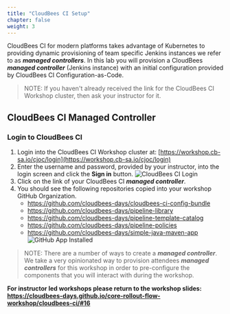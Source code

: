 ```yaml
---
title: "CloudBees CI Setup"
chapter: false
weight: 3
--- 
```


CloudBees CI for modern platforms takes advantage of Kubernetes to providing dynamic provisioning of team specific Jenkins instances we refer to as ***managed controllers***. In this lab you will provision a CloudBees ***managed controller*** (Jenkins instance) with an initial configuration provided by CloudBees CI Configuration-as-Code.

>NOTE: If you haven't already received the link for the CloudBees CI Workshop cluster, then ask your instructor for it.

## CloudBees CI Managed Controller

### Login to CloudBees CI

1. Login into the CloudBees CI Workshop cluster at: [https://workshop.cb-sa.io/cjoc/login](https://workshop.cb-sa.io/cjoc/login) 
2. Enter the username and password, provided by your instructor, into the login screen and click the **Sign in** button. ![CloudBees CI Login](setup-login.png?width=40pc)
3. Click on the link of your CloudBees CI ***managed controller***.
4. You should see the following repositories copied into your workshop GitHub Organization.
   - https://github.com/cloudbees-days/cloudbees-ci-config-bundle
   - https://github.com/cloudbees-days/pipeline-library
   - https://github.com/cloudbees-days/pipeline-template-catalog
   - https://github.com/cloudbees-days/pipeline-policies
   - https://github.com/cloudbees-days/simple-java-maven-app ![GitHub App Installed](forked-repos.png?width=50pc)

>NOTE: There are a number of ways to create a ***managed controller***. We take a very opinionated way to provision attendees ***managed controllers*** for this workshop in order to pre-configure the components that you will interact with during the workshop.

**For instructor led workshops please return to the workshop slides: https://cloudbees-days.github.io/core-rollout-flow-workshop/cloudbees-ci/#16**